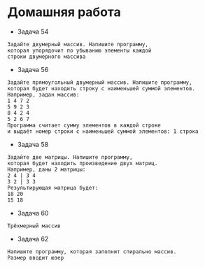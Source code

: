 # Домашняя работа

* Задача 54

```
Задайте двумерный массив. Напишите программу,
которая упорядочит по убыванию элементы каждой
строки двумерного массива
```
* Задача 56

```
Задайте прямоугольный двумерный массив. Напишите программу,
которая будет находить строку с наименьшей суммой элементов.
Например, задан массив:
1 4 7 2
5 9 2 3
8 4 2 4
5 2 6 7
Программа считает сумму элементов в каждой строке
и выдаёт номер строки с наименьшей суммой элементов: 1 строка
```
* Задача 58

```
Задайте две матрицы. Напишите программу,
которая будет находить произведение двух матриц.
Например, даны 2 матрицы:
2 4 | 3 4
3 2 | 3 3
Результирующая матрица будет:
18 20
15 18
```
* Задача 60

```
Трёхмерный массив
```
* Задача 62

```
Напишите программу, которая заполнит спирально массив.
Размер вводит юзер
```
